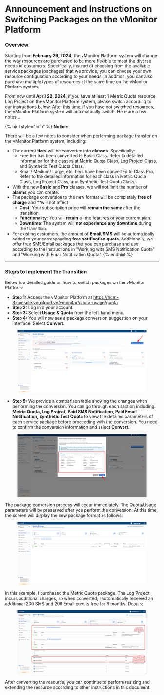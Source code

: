 # Announcement and Instructions on Switching Packages on the vMonitor Platform

### Overview <a href="#thongbaovahuongdanvecachchuyendoigoitrenhethongvmonitorplatform-tongquan" id="thongbaovahuongdanvecachchuyendoigoitrenhethongvmonitorplatform-tongquan"></a>

Starting from **February 29, 2024**, the vMonitor Platform system will change the way resources are purchased to be more flexible to meet the diverse needs of customers. Specifically, instead of choosing from the available service packages (packages) that we provide, you can choose your own resource configuration according to your needs. In addition, you can also purchase multiple types of resources at the same time on the vMonitor Platform system.

From now until **April 22, 2024**, if you have at least 1 Metric Quota resource, Log Project on the vMonitor Platform system, please switch according to our instructions below. After this time, if you have not switched resources, the vMonitor Platform system will automatically switch. Here are a few notes...

{% hint style="info" %}
**Notice:**

There will be a few notes to consider when performing package transfer on the vMonitor Platform system, including:

* The current **tiers** will be converted into **classes**. Specifically:
  * Free tier has been converted to Basic Class. Refer to detailed information for the classes at Metric Quota Class, Log Project Class, and Synthetic Test Quota Class.
  * Small/ Medium/ Large, etc. tiers have been converted to Class Pro. Refer to the detailed information for each class in Metric Quota Class, Log Project Class, and Synthetic Test Quota Class.
* With the new **Basic** and **Pro** classes, we will not limit the number of **alarms** you can create.
* The package conversion to the new format will be completely **free of charge** and \*\*will not affect
  * **Cost**: Your subscription price will **remain the same** after the transition.
  * **Functionality**: You will **retain** all the features of your current plan.
  * **Downtime**: The system will **not experience any downtime** during the transition.
* For existing customers, the amount of **Email/SMS** will be automatically added to your corresponding **free notification quota**. Additionally, we offer free SMS/Email packages that you can purchase and use according to the instructions in "Working with SMS Notification Quota" and "Working with Email Notification Quota".
{% endhint %}

***

### Steps to Implement the Transition

Below is a detailed guide on how to switch packages on the vMonitor Platform:

* **Step 1:** Access the vMonitor Platform at https://hcm-3.console.vngcloud.vn/vmonitor/quota-usage/quota
* **Step 2:** Log into your account.
* **Step 3:** Select **Usage & Quota** from the left-hand menu.
* **Step 4:** You will now see a package conversion suggestion on your interface. Select **Convert.**

<figure><img src="../../.gitbook/assets/image (102).png" alt=""><figcaption></figcaption></figure>

* **Step 5:** We provide a comparison table showing the changes when performing the conversion. You can go through each section including: **Metric Quota, Log Project, Paid SMS Notification, Paid Email Notification, Synthetic Test Quota** to view the detailed parameters of each service package before proceeding with the conversion. You need to confirm the conversion information and select **Convert.**

<figure><img src="../../.gitbook/assets/image (103).png" alt=""><figcaption></figcaption></figure>

The package conversion process will occur immediately. The Quota/Usage parameters will be preserved after you perform the conversion. At this time, the screen will display the new package format as follows:

<figure><img src="../../.gitbook/assets/image (104).png" alt=""><figcaption></figcaption></figure>

In this example, I purchased the Metric Quota package. The Log Project incurs additional charges, so when converted, I automatically received an additional 200 SMS and 200 Email credits free for 6 months. Details:

<figure><img src="../../.gitbook/assets/image (33) (1) (1) (1) (1) (1) (1).png" alt=""><figcaption></figcaption></figure>

After converting the resource, you can continue to perform resizing and extending the resource according to other instructions in this document.
